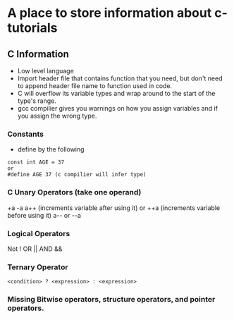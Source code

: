 # A place to store information about c-tutorials

## C Information
- Low level language
- Import header file that contains function that you need, but don't need to append header file name to function used in code.
- C will overflow its variable types and wrap around to the start of the type's range.
- gcc compilier gives you warnings on how you assign variables and if you assign the wrong type.

### Constants
- define by the following
```
const int AGE = 37
or 
#define AGE 37 (c compilier will infer type)
```

### C Unary Operators (take one operand)
+a
-a
a++ (increments variable after using it) or ++a (increments variable before using it)
a-- or --a

### Logical Operators
Not !
OR ||
AND &&

### Ternary Operator
```
<condition> ? <expression> : <expression>
```

### Missing Bitwise operators, structure operators, and pointer operators.

